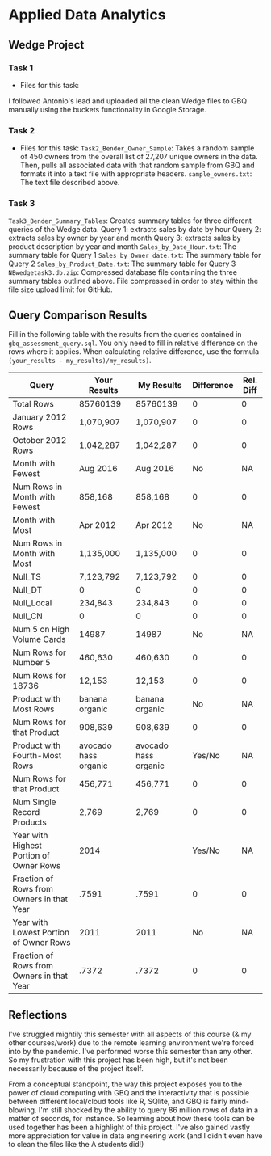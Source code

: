 
# Applied Data Analytics

## Wedge Project

<!-- Any general commentary you'd like to say about the project --> 

### Task 1

* Files for this task: 

I followed Antonio's lead and uploaded all the clean Wedge files to GBQ manually using the buckets functionality in Google Storage. 


### Task 2

* Files for this task: 
`Task2_Bender_Owner_Sample`: 
Takes a random sample of 450 owners from the overall list of 27,207 unique owners in the data. Then, pulls all associated data with that random sample from GBQ and formats it into a text file with appropriate headers. 
`sample_owners.txt`: 
The text file described above. 

### Task 3
`Task3_Bender_Summary_Tables`: 
Creates summary tables for three different queries of the Wedge data. 
Query 1: extracts sales by date by hour
Query 2: extracts sales by owner by year and month
Query 3: extracts sales by product description by year and month
`Sales_by_Date_Hour.txt`: 
The summary table for Query 1
`Sales_by_Owner_date.txt`: 
The summary table for Query 2
`Sales_by_Product_Date.txt`: 
The summary table for Query 3
`NBwedgetask3.db.zip`: 
Compressed database file containing the three summary tables outlined above. File compressed in order to stay within the file size upload limit for GitHub. 

## Query Comparison Results

Fill in the following table with the results from the 
queries contained in `gbq_assessment_query.sql`. You only
need to fill in relative difference on the rows where it applies. 
When calculating relative difference, use the formula 
` (your_results - my_results)/my_results)`. 


|  Query  |  Your Results  |  My Results | Difference | Rel. Diff | 
|---|---|---|---|---|
| Total Rows  | 85760139 | 85760139 | 0  | 0  |
| January 2012 Rows  | 1,070,907  | 1,070,907  | 0  | 0  |
| October 2012 Rows  | 1,042,287  | 1,042,287  | 0 | 0 |
| Month with Fewest  | Aug 2016  | Aug 2016  | No  | NA  |
| Num Rows in Month with Fewest  | 858,168  | 858,168  | 0  | 0  |
| Month with Most  | Apr 2012  | Apr 2012  | No  | NA  |
| Num Rows in Month with Most  | 1,135,000  | 1,135,000  | 0  | 0  |
| Null_TS  | 7,123,792  | 7,123,792  | 0  | 0  |
| Null_DT  | 0 | 0 | 0 | 0 |
| Null_Local | 234,843 | 234,843 | 0 | 0  |
| Null_CN  | 0 | 0  | 0 | 0 |
| Num 5 on High Volume Cards  | 14987  | 14987  | No  | NA  |
|  Num Rows for Number 5 | 460,630 | 460,630 | 0 | 0  |
| Num Rows for 18736  | 12,153  | 12,153  | 0  | 0 |
| Product with Most Rows  | banana organic  | banana organic  | No  | NA  |
| Num Rows for that Product  | 908,639 | 908,639  | 0  |  0 |
| Product with Fourth-Most Rows  | avocado hass organic | avocado hass organic  | Yes/No  | NA  |
| Num Rows for that Product  | 456,771 | 456,771  | 0 | 0 |
| Num Single Record Products  | 2,769  | 2,769 | 0 | 0 |
| Year with Highest Portion of Owner Rows  | 2014  |   | Yes/No  | NA |
| Fraction of Rows from Owners in that Year  | .7591 | .7591 | 0 | 0 |
| Year with Lowest Portion of Owner Rows  | 2011  | 2011 | No  | NA |
| Fraction of Rows from Owners in that Year  | .7372 | .7372  | 0  | 0 |

## Reflections

<!-- I'd love to get 100-200 words on your experience doing the Wedge Project --> 
I've struggled mightily this semester with all aspects of this course (& my other courses/work) due to the remote learning environment we're forced into by the pandemic. I've performed worse this semester than any other. So my frustration with this project has been high, but it's not been necessarily because of the project itself. 

From a conceptual standpoint, the way this project exposes you to the power of cloud computing with GBQ and the interactivity that is possible between different local/cloud tools like R, SQlite, and GBQ is fairly mind-blowing. I'm still shocked by the ability to query 86 million rows of data in a matter of seconds, for instance. So learning about how these tools can be used together has been a highlight of this project. I've also gained vastly more appreciation for value in data engineering work (and I didn't even have to clean the files like the A students did!)


